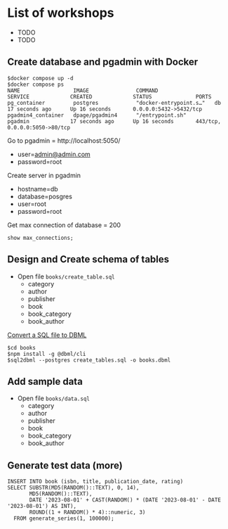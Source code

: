 # List of workshops
* TODO
* TODO

## Create database and pgadmin with Docker
```
$docker compose up -d
$docker compose ps
NAME                 IMAGE               COMMAND                  SERVICE             CREATED             STATUS              PORTS
pg_container         postgres            "docker-entrypoint.s…"   db                  17 seconds ago      Up 16 seconds       0.0.0.0:5432->5432/tcp
pgadmin4_container   dpage/pgadmin4      "/entrypoint.sh"         pgadmin             17 seconds ago      Up 16 seconds       443/tcp, 0.0.0.0:5050->80/tcp
```

Go to pgadmin = http://localhost:5050/
* user=admin@admin.com
* password=root

Create server in pgadmin
* hostname=db
* database=posgres
* user=root
* password=root

Get max connection of database = 200
```
show max_connections;
```

## Design and Create schema of tables
* Open file `books/create_table.sql`
  * category
  * author
  * publisher
  * book
  * book_category
  * book_author

[Convert a SQL file to DBML](https://dbml.dbdiagram.io/cli/#convert-a-sql-file-to-dbml)
```
$cd books
$npm install -g @dbml/cli
$sql2dbml --postgres create_tables.sql -o books.dbml
```

## Add sample data
* Open file `books/data.sql`
  * category
  * author
  * publisher
  * book
  * book_category
  * book_author

## Generate test data (more)
```
INSERT INTO book (isbn, title, publication_date, rating)
SELECT SUBSTR(MD5(RANDOM()::TEXT), 0, 14), 
       MD5(RANDOM()::TEXT), 
       DATE '2023-08-01' + CAST(RANDOM() * (DATE '2023-08-01' - DATE '2023-08-01') AS INT),
       ROUND((1 + RANDOM() * 4)::numeric, 3)
  FROM generate_series(1, 100000);
```